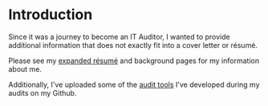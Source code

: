 # Introduction #

Since it was a journey to become an IT Auditor, I wanted to provide additional information that does not exactly fit into a cover letter or résumé.

Please see my [expanded résumé](../resume.html) and background pages for my information about me.

Additionally, I've uploaded some of the [audit tools](https://github.com/mctorresz/audit_tools) I've developed during my audits on my Github.
